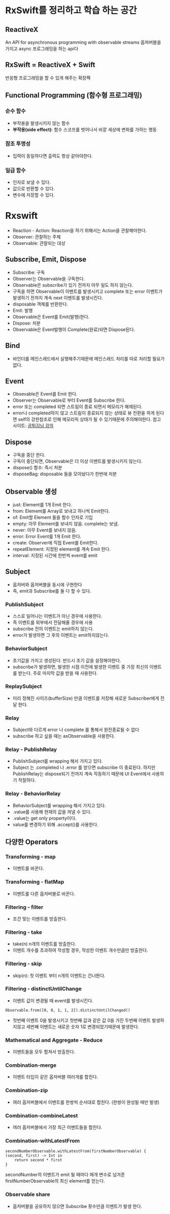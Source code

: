 # RxSwift를 정리하고 학습 하는 공간

## ReactiveX
An API for asynchronous programming
with observable streams
옵져버블을 가지고 async 프로그래밍을 하는 api다

## RxSwift = ReactiveX + Swift
반응형 프로그래밍을 할 수 있게 해주는 확장팩


## Functional Programming (함수형 프로그래밍)

### 순수 함수
- 부작용을 발생시키지 않는 함수
- **부작용(side effect)**: 함수 스코프를 벗어나서 바깥 세상에 변화를 가하는 행동
 
### 참조 투명성

- 입력이 동일하다면 출력도 항상 같아야한다.

### 일급 함수
- 인자로 보낼 수 있다.
- 값으로 반환할 수 있다.
- 변수에 저장할 수 있다.

# Rxswift
- Reaction - Action: Reaction을 하기 위해서는 Action을 관찰해야한다.
- Observer: 관찰하는 주체
- Observable: 관찰되는 대상

## Subscribe, Emit, Dispose

- Subscribe: 구독
 - Observer는 Observable을 구독한다.
 - Observable은 subscribe가 있기 전까지 아무 일도 하지 않는다. 
 - 구독을 하면 Observable이 이벤트를 발생시키고 complete 또는 error 이벤트가 발생하기 전까지 계속 next 이벤트를 발생시킨다.
 - disposable 객체를 반환한다.
- Emit: 발행
 - Observable은 Event를 Emit(발행)한다.
- Dispose: 처분
 - Observable은 Event발행이 Complete(완료)되면 Dispose된다.

## Bind

- 바인더를 메인스레드에서 실행해주기때문에 메인스레드 처리를 따로 처리할 필요가 없다.

## Event

- Obsevable은 Event를 Emit 한다.
- Observer는 Observable로 부터 Event를 Subscribe 한다.
- error 또는 completed 되면 스트림이 종료 되면서 메모리가 해제된다.
- error나 completed하지 않고 스트림이 종료되지 않는 상태로 뷰 전환을 하게 된다면 self의 강한참조로 인해 메모리릭 상태가 될 수 있기때문에 주의해야한다.
참고 사이트: [곰튀김님 강의](https://www.youtube.com/watch?v=687KaKJ8B7U)

## Dispose

- 구독을 중단 한다.
- 구독이 중단되면, Observable은 더 이상 이벤트를 발생시키지 않는다.
- dispose() 함수: 즉시 처분
- disposeBag: disposable 들을 모아놨다가 한번에 처분

## Observable 생성

- just: Element를 1개 Emit 한다.
- from: Element를 Array로 보내고 하나씩 Emit한다.
- of: Emit할 Element 들을 함수 인자로 기입
- empty: 아무 Element를 보내지 않음. complete는 보냄.
- never: 아무 Event를 보내지 않음.
- error: Error Event를 1개 Emit 한다.
- create: Observer에 직접 Event를 Emit한다.
- repeatElement: 지정된 element를 계속 Emit 한다.
- interval: 지정된 시간에 한번씩 event를 emit

## Subject
- 옵저버와 옵저버블을 동시에 구현한다
- 즉, emit과 Subscribe를 둘 다 할 수 있다.

### PublishSubject
- 스스로 일어나는 이벤트가 아닌 경우에 사용한다.
 - 즉 이벤트를 외부에서 전달해줄 경우에 사용 
- subscribe 전의 이벤트는 emit하지 않는다.
- error가 발생하면 그 후의 이벤트는 emit하지않는다.

### BehaviorSubject
- 초기값을 가지고 생성된다. 반드시 초기 값을 설정해야한다.
- subscribe가 발생하면, 발생한 시점 이전에 발생한 이벤트 중 가장 최신의 이벤트를 받는다. 주로 마지막 값을 받을 때 사용한다.

### ReplaySubject
- 미리 정해진 사이즈(bufferSize) 만큼 이벤트를 저장해 새로운 Subscriber에게 전달 한다. 

### Relay
- Subject와 다르게 error 나 complete 를 통해서 완전종료될 수 없다
- subscribe 하고 싶을 때는 asObservable을 사용한다.

### Relay - PublishRelay
- PublishSubject를 wrapping 해서 가지고 있다.
- Subject 는 .completed 나 .error 를 받으면 subscribe 이 종료된다. 하지만 PublishRelay는 dispose되기 전까지 계속 작동하기 때문에 UI Event에서 사용하기 적절하다.

### Relay - BehaviorRelay
- BehaviorSubject를 wrapping 해서 가지고 있다.
- .value를 사용해 현재의 값을 꺼낼 수 있다.
- .value는 get only property이다.
- value를 변경하기 위해 .accept()를 사용한다.

## 다양한 Operators

### Transforming - map
- 이벤트를 바꾼다.

### Transforming - flatMap
- 이벤트를 다른 옵저버블로 바꾼다.

### Filtering - filter
- 조건 맞는 이벤트를 방출한다.

### Filtering - take
- take(n) n개의 이벤트를 방출한다.
- 이벤트 개수를 초과하여 작성할 경우, 작성한 이벤트 개수만큼만 방출한다.

### Filtering - skip
- skip(n): 첫 이벤트 부터 n개의 이벤트는 건너뛴다.


### Filtering - distinctUntilChange
- 이벤트 값이 변경될 때 event를 발생시킨다.

```
Observable.from([0, 0, 1, 1, 2]).distinctUntilChanged()
```

- 첫번째 이벤트 0을 발생시키고 첫번째 값과 같은 값 0을 가진 두번째 이벤트 발생하지않고 세번째 이벤트는 새로운 숫자 1로 변경되었기때문에 발생한다.

### Mathematical and Aggregate - Reduce
- 이벤트들을 모두 합쳐서 방출한다.

### Combination-merge
- 이벤트 타입이 같은 옵저버블 여러개를 합친다.

### Combination-zip
- 여러 옵저버블에서 이벤트를 한쌍씩 순서대로 합친다. (한쌍이 완성될 때만 발생)

### Combination-combineLatest
- 여러 옵저버블에서 가장 최근 이벤트들을 합친다.

### Combination-withLatestFrom
```
secondNumberObservable.withLatestFrom(firstNumberObservable) { (second, first) -> Int in
    return second * first 
}
```
secondNumber의 이벤트가 emit 될 때마다 매개 변수로 넘겨준 firstNumberObservable의 최신 element를 얻는다.

### Observable share

- 옵저버블을 공유하지 않으면 Subscribe 횟수만큼 이벤트가 발생 한다.

